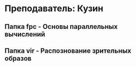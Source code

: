 # Преподаватель: Кузин

## Папка fpc - Основы параллельных вычислений
## Папка vir - Распознование зрительных образов